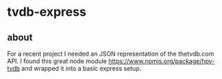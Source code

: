 # tvdb-express

## about

For a recent project I needed an JSON representation of the thetvdb.com API. I found this great node module https://www.npmjs.org/package/hpv-tvdb and wrapped it into a basic express setup.
